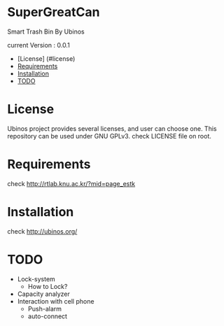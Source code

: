 # SuperGreatCan
Smart Trash Bin By Ubinos

current Version : 0.0.1

- [License] (#license)
- [Requirements](#requirements)
- [Installation](#installation)
- [TODO](#todo)

# License

Ubinos project provides several licenses, and user can choose one. This repository can be used under GNU GPLv3. check LICENSE file on root.

# Requirements
check http://rtlab.knu.ac.kr/?mid=page_estk

# Installation
check http://ubinos.org/

# TODO
- Lock-system
  - How to Lock?
- Capacity analyzer
- Interaction with cell phone
  - Push-alarm
  - auto-connect
